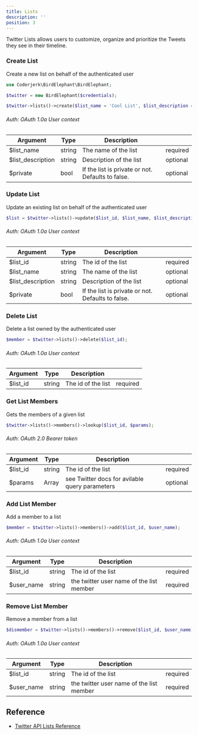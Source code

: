 ```yaml
---
title: Lists
description: ''
position: 3
---
```


Twitter Lists allows users to customize, organize and prioritize the Tweets they see in their timeline.

### Create List
Create a new list on behalf of the authenticated user

```php
use Coderjerk\BirdElephant\BirdElephant;

$twitter = new BirdElephant($credentials);

$twitter->lists()->create($list_name = 'Cool List', $list_description = 'testing', $private = false);
```

###### Auth: OAuth 1.0a User context

 | Argument         | Type   | Description                                             |          |
 |------------------|--------|---------------------------------------------------------|----------|
 | $list_name       | string | The name of the list                                    | required |
 | $list_description| string | Description of the list                                 | optional |
 | $private         | bool   | If the list is private or not. Defaults to false.       | optional |

### Update List
Update an existing list on behalf of the authenticated user

```php
$list = $twitter->lists()->update($list_id, $list_name, $list_description, $private);
```

###### Auth: OAuth 1.0a User context

 | Argument          | Type   | Description                                       |          |
 |-------------------|--------|---------------------------------------------------|----------|
 | $list_id          | string | The id of the list                                | required |
 | $list_name        | string | The name of the list                              | optional |
 | $list_description | string | Description of the list                           | optional |
 | $private          | bool   | If the list is private or not. Defaults to false. | optional |


### Delete List
Delete a list owned by the authenticated user

```php
$member = $twitter->lists()->delete($list_id);
```

###### Auth: OAuth 1.0a User context

 | Argument          | Type   | Description                                       |          |
 |-------------------|--------|---------------------------------------------------|----------|
 | $list_id          | string | The id of the list                                | required |

### Get List Members
Gets the members of a given list

```php
$twitter->lists()->members()->lookup($list_id, $params);
```
###### Auth: OAuth 2.0 Bearer token
 | Argument   | Type   | Description                                    |          |
 |------------|--------|------------------------------------------------|----------|
 | $list_id   | string | The id of the list                             | required |
 | $params    | Array  | see Twitter docs for avilable query parameters | optional |


### Add List Member
Add a member to a list

```php
$member = $twitter->lists()->members()->add($list_id, $user_name);
```

###### Auth: OAuth 1.0a User context
 | Argument | Type   | Description        |          |
 |----------|--------|--------------------|----------|
 | $list_id | string | The id of the list | required |
 | $user_name     | string | the twitter user name of the list member           | required|

### Remove List Member
Remove a member from a list

```php
$dismember = $twitter->lists()->members()->remove($list_id, $user_name);
```

###### Auth: OAuth 1.0a User context
 | Argument   | Type   | Description                               |          |
 |------------|--------|-------------------------------------------|----------|
 | $list_id   | string | The id of the list                        | required |
 | $user_name | string | the twitter user name of the list member  | required |

## Reference
- [Twitter API Lists Reference](https://developer.twitter.com/en/docs/twitter-api/lists/manage-lists/api-reference)



